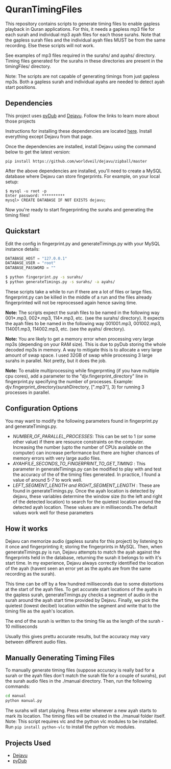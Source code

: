 QuranTimingFiles
================

This repository contains scripts to generate timing files to enable gapless playback in Quran applications. For this, it needs a gapless mp3 file for each surah and individual mp3 ayah files for each those surahs. Note that the gapless surah files and the individual ayah files MUST be from the same recording. Else these scripts will not work.

See examples of mp3 files required in the surahs/ and ayahs/ directory. Timing files generated for the surahs in these directories are present in the timingFiles/ directory.

Note: The scripts are not capable of generating timings from just gapless mp3s. Both a gapless surah and individual ayahs are needed to detect ayah start positions.

## Dependencies
This project uses [pyDub](https://github.com/jiaaro/pydub) and [Dejavu](https://github.com/worldveil/dejavu). Follow the links to learn more about those projects

Instructions for installing these dependencies are located [here](https://github.com/worldveil/dejavu/blob/master/INSTALLATION.md). Install everything except Dejavu from that page.

Once the dependencies are installed, install Dejavu using the command below to get the latest version:

    pip install https://github.com/worldveil/dejavu/zipball/master

After the above dependencies are installed, you'll need to create a MySQL database where Dejavu can store fingerprints. For example, on your local setup:
    
    $ mysql -u root -p
    Enter password: **********
    mysql> CREATE DATABASE IF NOT EXISTS dejavu;

Now you're ready to start fingerprinting the surahs and generating the timing files!

## Quickstart

Edit the config in fingerprint.py and generateTimings.py with your MySQL instance details:
```python
DATABASE_HOST = "127.0.0.1"
DATABASE_USER = "root"
DATABASE_PASSWORD = ""
```

```bash
$ python fingerprint.py -s surahs/
$ python generateTimings.py -s surahs/ -a ayahs/
```

These scripts take a while to run if there are a lot of files or large files. fingerprint.py can be killed in the middle of a run and the files already fingerprinted will not be reprocessed again hence saving time.

**Note:** The scripts expect the surah files to be named in the following way 001\*.mp3, 002\*.mp3, 114\*.mp3, etc. (see the surahs/ directory). It expects the ayah files to be named in the following way 001001.mp3, 001002.mp3, 114001.mp3, 114002.mp3, etc. (see the ayahs/ directory).

**Note:** You are likely to get a memory error when processing very large mp3s (depending on your RAM size). This is due to pyDub storing the whole decoded mp3s in memory. A way to mitigate this is to allocate a very large amount of swap space. I used 32GB of swap while processing 3 large surahs in parallel. Not pretty, but it does the job.

**Note:** To enable multiprocessing while fingerprnting (if you have multiple cpu cores), add a parameter to the "djv.fingerprint_directory" line in fingerprint.py specifying the number of processes. Example: djv.fingerprint_directory(surahDirectory, [".mp3"], 3) for running 3 processes in parallel.

## Configuration Options
You may want to modify the following parameters found in fingerprint.py and generateTimings.py.
- *NUMBER_OF_PARALLEL_PROCESSES*: This can be set to 1 (or some other value) if there are resource constraints on the computer. Increasing the number (upto the number of CPUs available on the computer) can increase performance but there are higher chances of memory errors with very large audio files.
- *AYAHFILE_SECONDS_TO_FINGERPRINT_TO_GET_TIMING* : This parameter in generateTimings.py can be modified to play with and test the accuracy of the of the timing files generated. In practice, I found a value of around 5-7 to work well.
- *LEFT_SEGMENT_LENGTH and RIGHT_SEGMENT_LENGTH* : These are found in generateTimings.py. Once the ayah location is detected by dejavu, these variables determine the window size (to the left and right of the detected location) to search for the quietest location around the detected ayah location. These values are in milliseconds.The default values work well for these parameters

## How it works
Dejavu can memorize audio (gapless surahs for this project) by listening to it once and fingerprinting it; storing the fingerprints in MySQL. Then, when generateTimings.py is run, Dejavu attempts to match the ayah against the fingerprints held in the database, returning the surah it belongs to with it's start time. In my experience, Dejavu always correctly identified the location of the ayah (havent seen an error yet as the ayahs are from the same recording as the surah).

This time can be off by a few hundred milliseconds due to some distortions at the start of the ayah files. To get accurate start locations of the ayahs in the gapless surah, generateTimings.py checks a segment of audio in the surah around the ayah start time provided by Dejavu. Finally, we pick the quietest (lowest decibel) location within the segment and write that to the timing file as the ayah's location.

The end of the surah is written to the timing file as the length of the surah - 10 milliseconds

Usually this gives prettu accurate results, but the accuracy may vary between different audio files.

## Manually Generating Timing Files
To manually generate timing files (suppose accuracy is really bad for a surah or the ayah files don't match the surah file for a couple of surahs), put the surah audio files in the ./manual directory. Then, run the following commands:

```bash
cd manual
python manual.py
```

The surahs will start playing. Press enter whenever a new ayah starts to mark its location. The timing files will be created in the ./manual folder itself.
Note: This script requires vlc and the python vlc modules to be installed. Run ```pip install python-vlc``` to install the python vlc modules.

## Projects Used
- [Dejavu](https://github.com/worldveil/dejavu)
- [pyDub](https://github.com/jiaaro/pydub)
